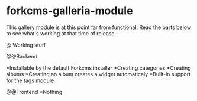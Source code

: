 forkcms-galleria-module
=======================

This gallery module is at this point far from functional. Read the parts below to see what's working at that time of release.

@ Working stuff

@@Backend

*Installable by the default Forkcms installer
*Creating categories
*Creating albums
*Creating an album creates a widget automaticaly
*Built-in support for the tags module

@@Frontend
*Nothing
